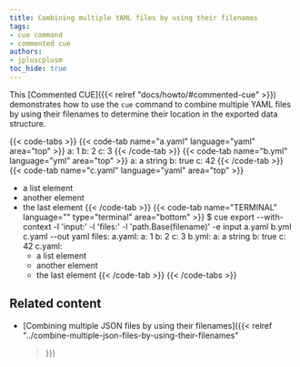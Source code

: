 ```yaml
---
title: Combining multiple YAML files by using their filenames
tags:
- cue command
- commented cue
authors:
- jpluscplusm
toc_hide: true
---
```


This [Commented CUE]({{< relref "docs/howto/#commented-cue" >}}) demonstrates
how to use the `cue` command to combine multiple YAML files by using their
filenames to determine their location in the exported data structure.

{{< code-tabs >}}
{{< code-tab name="a.yaml" language="yaml"  area="top" >}}
a: 1
b: 2
c: 3
{{< /code-tab >}}
{{< code-tab name="b.yml" language="yml"  area="top" >}}
a: a string
b: true
c: 42
{{< /code-tab >}}
{{< code-tab name="c.yaml" language="yaml"  area="top" >}}
- a list element
- another element
- the last element
{{< /code-tab >}}
{{< code-tab name="TERMINAL" language="" type="terminal" area="bottom" >}}
$ cue export --with-context -l 'input:' -l 'files:' -l 'path.Base(filename)' -e input a.yaml b.yml c.yaml --out yaml
files:
  a.yaml:
    a: 1
    b: 2
    c: 3
  b.yml:
    a: a string
    b: true
    c: 42
  c.yaml:
    - a list element
    - another element
    - the last element
{{< /code-tab >}}
{{< /code-tabs >}}

## Related content

- [Combining multiple JSON files by using their filenames]({{< relref
    "../combine-multiple-json-files-by-using-their-filenames"
  >}})
